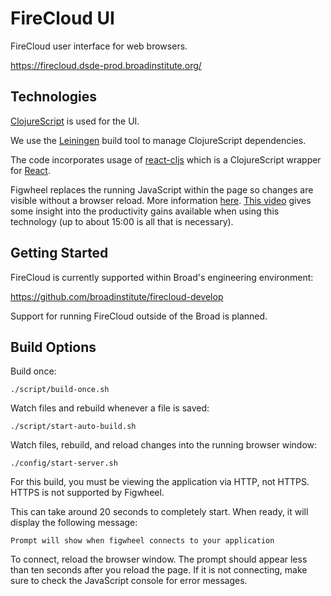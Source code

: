 # FireCloud UI

FireCloud user interface for web browsers.

https://firecloud.dsde-prod.broadinstitute.org/

## Technologies

[ClojureScript](https://github.com/clojure/clojurescript) is used for the UI.

We use the [Leiningen](http://leiningen.org/) build tool to manage ClojureScript dependencies.

The code incorporates usage of [react-cljs](https://github.com/dmohs/react-cljs) which is 
a ClojureScript wrapper for [React](https://facebook.github.io/react/).

Figwheel replaces the running JavaScript within the page so changes are visible without a browser reload. More information [here](https://github.com/bhauman/lein-figwheel). [This video](https://www.youtube.com/watch?v=j-kj2qwJa_E) gives some insight into the productivity gains available when using this technology (up to about 15:00 is all that is necessary).

## Getting Started

FireCloud is currently supported within Broad's engineering environment:

https://github.com/broadinstitute/firecloud-develop

Support for running FireCloud outside of the Broad is planned.

## Build Options

Build once:
```
./script/build-once.sh
```

Watch files and rebuild whenever a file is saved:
```
./script/start-auto-build.sh
```

Watch files, rebuild, and reload changes into the running browser window:
```
./config/start-server.sh
```

For this build, you must be viewing the application via HTTP, not HTTPS. HTTPS is not supported by Figwheel.

This can take around 20 seconds to completely start. When ready, it will display the following message:
```
Prompt will show when figwheel connects to your application
```

To connect, reload the browser window. The prompt should appear less than ten seconds after you reload the page. If it is not connecting, make sure to check the JavaScript console for error messages.
